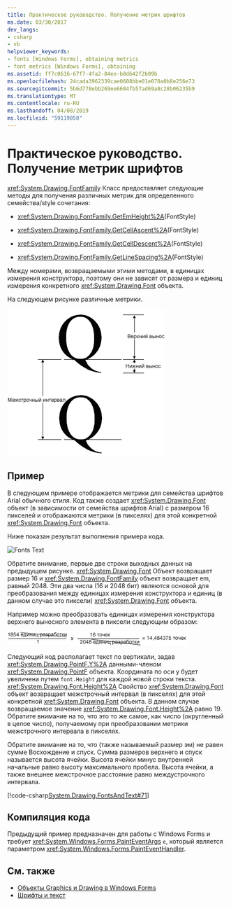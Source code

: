 ```yaml
---
title: Практическое руководство. Получение метрик шрифтов
ms.date: 03/30/2017
dev_langs:
- csharp
- vb
helpviewer_keywords:
- fonts [Windows Forms], obtaining metrics
- font metrics [Windows Forms], obtaining
ms.assetid: ff7c0616-67f7-4fa2-84ee-b8d642f2b09b
ms.openlocfilehash: 24cada3962339cae0608bbe01e070a0b8e256e73
ms.sourcegitcommit: 5b6d778ebb269ee6684fb57ad69a8c28b06235b9
ms.translationtype: MT
ms.contentlocale: ru-RU
ms.lasthandoff: 04/08/2019
ms.locfileid: "59119058"
---
```

# <a name="how-to-obtain-font-metrics"></a>Практическое руководство. Получение метрик шрифтов
<xref:System.Drawing.FontFamily> Класс предоставляет следующие методы для получения различных метрик для определенного семейства/style сочетания:  
  
-   <xref:System.Drawing.FontFamily.GetEmHeight%2A>(FontStyle)  
  
-   <xref:System.Drawing.FontFamily.GetCellAscent%2A>(FontStyle)  
  
-   <xref:System.Drawing.FontFamily.GetCellDescent%2A>(FontStyle)  
  
-   <xref:System.Drawing.FontFamily.GetLineSpacing%2A>(FontStyle)  
  
 Между номерами, возвращаемыми этими методами, в единицах измерения конструктора, поэтому они не зависят от размера и единиц измерения конкретного <xref:System.Drawing.Font> объекта.  
  
 На следующем рисунке различные метрики.  
  
 ![Текст шрифтов](./media/fontstext7a.png "fontstext7A")  
  
## <a name="example"></a>Пример  
 В следующем примере отображается метрики для семейства шрифтов Arial обычного стиля. Код также создает <xref:System.Drawing.Font> объект (в зависимости от семейства шрифтов Arial) с размером 16 пикселей и отображаются метрики (в пикселях) для этой конкретной <xref:System.Drawing.Font> объекта.  
  
 Ниже показан результат выполнения примера кода.  
  
 ![Fonts Text](./media/csfontstext8.png "csFontsText8")  
  
 Обратите внимание, первые две строки выходных данных на предыдущем рисунке. <xref:System.Drawing.Font> Объект возвращает размер 16 и <xref:System.Drawing.FontFamily> объект возвращает em, равный 2048. Эти два числа (16 и 2048 бит) являются основой для преобразования между единицах измерения конструктора и единиц (в данном случае это пиксели) <xref:System.Drawing.Font> объекта.  
  
 Например можно преобразовать единицах измерения конструктора верхнего выносного элемента в пиксели следующим образом:  
  
 ![Fonts Text](./media/fontstext9.png "FontsText9")  
  
 Следующий код располагает текст по вертикали, задав <xref:System.Drawing.PointF.Y%2A> данными-членом <xref:System.Drawing.PointF> объекта. Координата по оси y будет увеличена путем `font.Height` для каждой новой строки текста. <xref:System.Drawing.Font.Height%2A> Свойство <xref:System.Drawing.Font> объект возвращает межстрочный интервал (в пикселях) для этой конкретной <xref:System.Drawing.Font> объекта. В данном случае возвращаемое значение <xref:System.Drawing.Font.Height%2A> равно 19. Обратите внимание на то, что это то же самое, как число (округленный в целое число), получаемому при преобразовании метрики межстрочного интервала в пикселях.  
  
 Обратите внимание на то, что (также называемый размер эм) не равен сумме Восхождение и спуск. Сумма размеров верхнего и спуск называется высота ячейки. Высота ячейки минус внутренней начальные равно высоту максимального пробела. Высота ячейки, а также внешнее межстрочное расстояние равно междустрочного интервала.  
  
 [!code-csharp[System.Drawing.FontsAndText#71](~/samples/snippets/csharp/VS_Snippets_Winforms/System.Drawing.FontsAndText/CS/Class1.cs#71)]
   
  
## <a name="compiling-the-code"></a>Компиляция кода  
 Предыдущий пример предназначен для работы с Windows Forms и требует <xref:System.Windows.Forms.PaintEventArgs> `e`, который является параметром <xref:System.Windows.Forms.PaintEventHandler>.  
  
## <a name="see-also"></a>См. также

- [Объекты Graphics и Drawing в Windows Forms](graphics-and-drawing-in-windows-forms.md)
- [Шрифты и текст](using-fonts-and-text.md)
